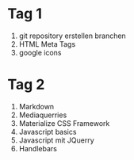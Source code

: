 # Tag 1

1. git repository erstellen branchen
2. HTML Meta Tags
3. google icons

# Tag 2

1. Markdown
2. Mediaquerries
3. Materialize CSS Framework
4. Javascript basics
5. Javascript mit JQuerry
6. Handlebars